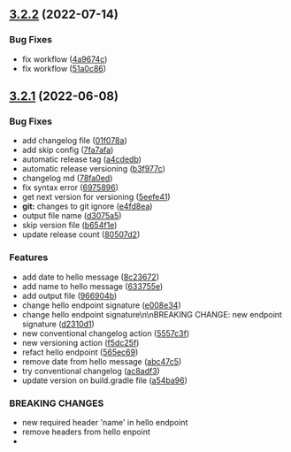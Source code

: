 ## [3.2.2](https://github.com/marcoscouto/semantic-versioning-test-2/compare/v3.2.1...v3.2.2) (2022-07-14)


### Bug Fixes

* fix workflow ([4a9674c](https://github.com/marcoscouto/semantic-versioning-test-2/commit/4a9674ce79e210a61c8576ab4351518bff28cd28))
* fix workflow ([51a0c86](https://github.com/marcoscouto/semantic-versioning-test-2/commit/51a0c868d13a25e091a0c526a26c7e2f6e703233))



## [3.2.1](https://github.com/marcoscouto/semantic-versioning-test-2/compare/v3.2.0...v3.2.1) (2022-06-08)


### Bug Fixes

* add changelog file ([01f078a](https://github.com/marcoscouto/semantic-versioning-test-2/commit/01f078a589ffa54db738c8f2e07c66f392e10004))
* add skip config ([7fa7afa](https://github.com/marcoscouto/semantic-versioning-test-2/commit/7fa7afa498b35b686309f37982b7d94b14d5f087))
* automatic release tag ([a4cdedb](https://github.com/marcoscouto/semantic-versioning-test-2/commit/a4cdedbaa0cbfac43707f4e3aca79ef0e04776f0))
* automatic release versioning ([b3f977c](https://github.com/marcoscouto/semantic-versioning-test-2/commit/b3f977ca35d90327101bb3ab5659d4fce5b1376f))
* changelog md ([78fa0ed](https://github.com/marcoscouto/semantic-versioning-test-2/commit/78fa0edc32e3f1647b9a1484ad6baa4c5a9199dc))
* fix syntax error ([6975896](https://github.com/marcoscouto/semantic-versioning-test-2/commit/6975896c2bc9f50532918bf21374d013489db282))
* get next version for versioning ([5eefe41](https://github.com/marcoscouto/semantic-versioning-test-2/commit/5eefe41a165769f63d153d003b19475e3cad3da2))
* **git:** changes to git ignore ([e4fd8ea](https://github.com/marcoscouto/semantic-versioning-test-2/commit/e4fd8ea327ce0cd890174b0571aa44fa5de248d2))
* output file name ([d3075a5](https://github.com/marcoscouto/semantic-versioning-test-2/commit/d3075a571cf8db02b6bdeb4abfb49ab55a119e03))
* skip version file ([b654f1e](https://github.com/marcoscouto/semantic-versioning-test-2/commit/b654f1e48aa5c97d20ab6a1c40525c2e74590f2d))
* update release count ([80507d2](https://github.com/marcoscouto/semantic-versioning-test-2/commit/80507d2afc686b19f7e09a60b25ec9e0c1c35170))


### Features

* add date to hello message ([8c23672](https://github.com/marcoscouto/semantic-versioning-test-2/commit/8c23672b01fe62c732ba02dec3887581477536f4))
* add name to hello message ([633755e](https://github.com/marcoscouto/semantic-versioning-test-2/commit/633755e518f594cf732b264d5cc710fb42fb5ee4))
* add output file ([966904b](https://github.com/marcoscouto/semantic-versioning-test-2/commit/966904b5388032a168a25c8af00c36fcaf9c5cf7))
* change hello endpoint signature ([e008e34](https://github.com/marcoscouto/semantic-versioning-test-2/commit/e008e349ecb57107d938ee054f0a4f84cc261380))
* change hello endpoint signature\n\nBREAKING CHANGE: new endpoint signature ([d2310d1](https://github.com/marcoscouto/semantic-versioning-test-2/commit/d2310d189130965ab6860c49442fe9bf8daafa0b))
* new conventional changelog action ([5557c3f](https://github.com/marcoscouto/semantic-versioning-test-2/commit/5557c3f2a3e7f66907f8b290c5161a186725b545))
* new versioning action ([f5dc25f](https://github.com/marcoscouto/semantic-versioning-test-2/commit/f5dc25fd302d435910507c0a79a8943e4604139c))
* refact hello endpoint ([565ec69](https://github.com/marcoscouto/semantic-versioning-test-2/commit/565ec691edb2372265023fec3413267a45eaeb63))
* remove date from hello message ([abc47c5](https://github.com/marcoscouto/semantic-versioning-test-2/commit/abc47c55a96d46e2c263f20be1e706c266e5a453))
* try conventional changelog ([ac8adf3](https://github.com/marcoscouto/semantic-versioning-test-2/commit/ac8adf3b78f28e23d4696b9f4374c770dfc1f52e))
* update version on build.gradle file ([a54ba96](https://github.com/marcoscouto/semantic-versioning-test-2/commit/a54ba969895896ccf7d760fdbf4b4329d421dbba))


### BREAKING CHANGES

* new required header 'name' in hello endpoint
* remove headers from hello enpoint
* 



